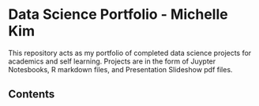 # Data Science Portfolio - Michelle Kim 

This repository acts as my portfolio of completed data science projects for academics and self learning. Projects are in the form of Juypter Notesbooks, R markdown files, and Presentation Slideshow pdf files.

## Contents
